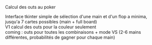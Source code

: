 Calcul des outs au poker<br>

Interface tkinter simple de sélection d'une main et d'un flop a minima, jusqu'a 7 cartes possibles (main + full board)<br>
V1 calcul des outs pour la couleur seulement<br>
  coming : outs pour toutes les combinaisons + mode VS (2-6 mains différentes, probabilités de gagner pour chaque main)
